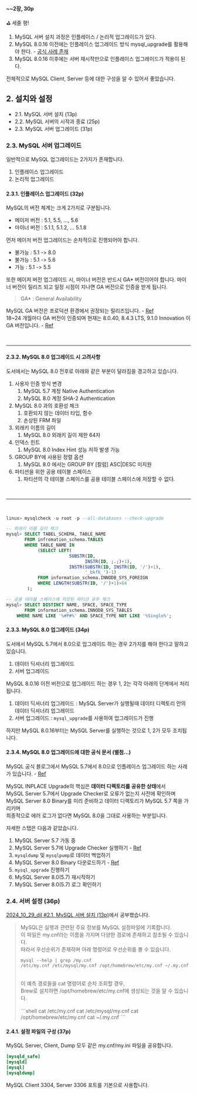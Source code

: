 **~~2장, 30p**

⛳️ 세줄 평!

1. MySQL 서버 설치 과정은 인플레이스 / 논리적 업그레이드가 있다.
2. MySQL 8.0.16 이전에는 인플레이스 업그레이드 방식 mysql_upgrade를 활용해야 한다. - [공식 사례 존재](./2024_10_30_dil.md#234-mysql-80-업그레이드에-대한-공식-문서-별첨)
3. MySQL 8.0.16 이후에는 서버 재시작만으로 인플레이스 업그레이드가 적용이 된다.

전체적으로 MySQL Client, Server 등에 대한 구성을 알 수 있어서 좋았습니다.

## 2. 설치와 설정

- 2.1. MySQL 서버 설치 (13p)
- 2.2. MySQL 서버의 시작과 종료 (25p)
- 2.3. MySQL 서버 업그레이드 (31p)

### 2.3. MySQL 서버 업그레이드

일반적으로 MySQL 업그레이드는 2가지가 존재합니다.

1. 인플레이스 업그레이드
2. 논리적 업그레이드

#### 2.3.1. 인플레이스 업그레이드 (32p)

MySQL의 버전 체계는 크게 2가지로 구분됩니다.

- 메이저 버전 : 5.1, 5.5, ..., 5.6
- 마이너 버전 : 5.1.1, 5.1.2, ... 5.1.8

먼저 메이저 버전 업그레이드는 순차적으로 진행되어야 합니다.

- 불가능 : 5.1 -> 8.0
- 불가능 : 5.1 -> 5.6
- 가능 : 5.1 -> 5.5

또한 메이저 버전 업그레이드 시, 마이너 버전은 반드시 GA* 버전이어야 합니다.
마이너 버전이 릴리즈 되고 일정 시점이 지나면 GA 버전으로 인증을 받게 됩니다.

> GA* : General Availability

MySQL GA 버전은 프로덕션 환경에서 권장되는 릴리즈입니다. - [Ref](https://dev.mysql.com/doc/mysql-development-cycle/en/ga-releases.html) <br>
18~24 개월마다 GA 버전이 인증되며 현재는 8.0.40, 8.4.3 LTS, 9.1.0 Innovation 이 GA 버전입니다. - [Ref](https://dev.mysql.com/downloads/mysql/#downloads)

<br>

---

#### 2.3.2. MySQL 8.0 업그레이드 시 고려사항

도서에서는 MySQL 8.0 전후로 아래와 같은 부분이 달라짐을 경고하고 있습니다.

1. 사용자 인증 방식 변경
    1. MySQL 5.7 계정 Native Authentication
    2. MySQL 8.0 계정 SHA-2 Authentication
2. MySQL 8.0 과의 호환성 체크
    1. 호환되지 않는 데이터 타입, 함수
    2. 손상된 FRM 파일
3. 외래키 이름의 길이
    1. MySQL 8.0 외래키 길이 제한 64자
4. 인덱스 힌트
    1. MySQL 8.0 Index Hint 성능 저하 발생 가능
5. GROUP BY에 사용된 정렬 옵션
    1. MySQL 8.0 에서는 GROUP BY [칼럼] ASC|DESC 미지원
6. 파티션을 위한 공용 테이블 스페이스
    1. 파티션의 각 테이블 스페이스를 공용 테이블 스페이스에 저장할 수 없다.

<br>

---

<br>

```sql
linux> mysqlcheck -u root -p --all-databases --check-upgrade

-- 외래키 이름 길이 체크
mysql> SELECT TABEL_SCHEMA, TABLE_NAME
       FROM infromation_schema.TABLES
       WHERE TABLE_NAME IN
            (SELECT LEFT(
                        SUBSTR(ID,
                              INSTR(ID, ;.;)+1),
                        INSTR(SUBSTR(ID, INSTR(ID, '/')+1),
                              '_bkfk_')-1)
            FROM information_schema.INNODB_SYS_FOREIGN
            WHERE LENGTH(SUBSTR(ID, '/')+1)>64
        );

-- 공용 테이블 스페이스에 저장된 파티션 유무 체크
mysql> SELECT DISTINCT NAME, SPACE, SPACE_TYPE
       FROM information_schema.INNODB_SYS_TABLES
    WHERE NAME LIKE '%#P#%' AND SPACE_TYPE NOT LIKE '%Single%';
```

#### 2.3.3. MySQL 8.0 업그레이드 (34p)

도서에서 MySQL 5.7에서 8.0으로 업그레이드 하는 경우 2가지를 해야 한다고 말하고 있습니다.

1. 데이터 딕셔너리 업그레이드
2. 서버 업그레이드

MySQL 8.0.16 이전 버전으로 업그레이드 하는 경우 1, 2는 각각 아래의 단계에서 처리됩니다.

1. 데이터 딕셔너리 업그레이드 : MySQL Server가 실행될때 데이터 디렉토리 안의 데이터 딕셔너리 업그레이드
2. 서버 업그레이드 : `mysql_upgrade`를 사용하여 업그레이드가 진행

하지만 MySQL 8.0.16부터는 MySQL Server를 실행하는 것으로 1, 2가 모두 조치됩니다.

#### 2.3.4. MySQL 8.0 업그레이드에 대한 공식 문서 (별첨...)

MySQL 공식 블로그에서 MySQL 5.7에서 8.0으로 인플레이스 업그레이드 하는 사례가 있습니다. - [Ref](https://dev.mysql.com/blog-archive/inplace-upgrade-from-mysql-5-7-to-mysql-8-0/)

MySQL INPLACE Upgrade의 핵심은 **데이터 디렉토리를 공유한 상태**에서 <br>
MySQL Server 5.7에서 Upgrade Checker로 오류가 없는지 사전에 확인하며 <br>
MySQL Server 8.0 Binary를 미리 준비하고 데이터 디렉토리가 MySQL 5.7 쪽을 가리키며 <br>
최종적으로 에러 로그가 없다면 MySQL 8.0을 그대로 사용하는 부분입니다.

자세한 스탭은 다음과 같았습니다.

1. MySQL Server 5.7 가동 중
2. MySQL Server 5.7에 Upgrade Checker 실행하기 - [Ref](https://dev.mysql.com/blog-archive/mysql-shell-8-0-4-introducing-upgrade-checker-utility/)
3. `mysqldump` 및 `mysqlpump`로 데이터 백업하기
4. MySQL Server 8.0 Binary 다운로드하기 - [Ref](https://dev.mysql.com/downloads/mysql/)
5. `mysql_upgrade` 진행하기
6. MySQL Server 8.0(5.7) 재시작하기
7. MySQL Server 8.0(5.7) 로그 확인하기

### 2.4. 서버 설정 (36p)

[2024_10_29_dil #2.1. MySQL 서버 설치 (13p)](./2024_10_29_dil.md#21-mysql-서버-설치-13p)에서 공부했습니다.

> MySQL은 실행과 관련된 주요 정보를 MySQL 설정파일에 기록합니다. <br>
> 이 파일은 my.cnf라는 이름을 가지며 다양한 경로에 존재하고 참조될 수 있습니다. <br>
> 따라서 우선순위가 존재하며 아래 명령어로 우선순위를 볼 수 있습니다.
> <br>
> ```shell
> mysql --help | grep /my.cnf
> /etc/my.cnf /etc/mysql/my.cnf /opt/homebrew/etc/my.cnf ~/.my.cnf 
> ```
> <br>
> 이 예측 경로들을 cat 명령어로 순차 조회할 경우, <br>
> Brew로 설치하면 /opt/homebrew/etc/my.cnf에 생성되는 것을 알 수 있습니다. <br>
> <br>
> ```shell
> cat /etc/my.cnf
> cat /etc/mysql/my.cnf
> cat /opt/homebrew/etc/my.cnf
> cat ~/.my.cnf
> ```

#### 2.4.1. 설정 파일의 구성 (37p)

MySQL Server, Client, Dump 모두 같은 my.cnf/my.ini 파일을 공유합니다.

```cnf
[mysqld_safe]
[mysqld]
[mysql]
[mysqldump]
```

MySQL Client 3304, Server 3306 포트를 기본으로 사용합니다.